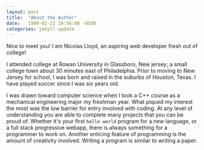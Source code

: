 ```yaml
---
layout: post
title:  "About the Author"
date:   1999-01-22 19:56:08 -0500
categories: jekyll update
---
```

Nice to meet you! I am Nicolas Lloyd, an aspiring web developer fresh out of college!

I attended college at Rowan University in Glassboro, New jersey; a small college town about 30 minutes east of Philadelphia.
Prior to moving to New Jersey for school, I was born and raised in the suburbs of Houston, Texas. I have played soccer since
I was six years old.

I was drawn toward computer science when I took a C++ course as a mechanical engineering major my freshman year. What piqued
my interest the most was the low barrier for entry involved with coding. At any level of understanding you are able to complete
many projects that you can be proud of. Whether it's your first `hello world` program for a new language, or a full stack 
progressive webapp, there is always something for a programmer to work on. Another enticing feature of programming is the amount
of creativity involved. Writing a program is similar to writing a paper.